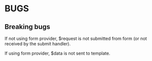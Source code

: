 # BUGS

## Breaking bugs

If not using form provider, $request is not submitted from form (or not received by the submit handler).

If using form provider, $data is not sent to template.
